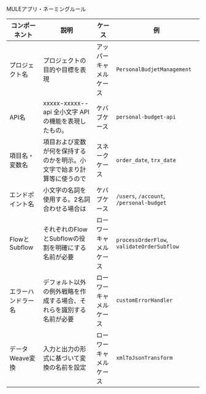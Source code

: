 MULEアプリ・ネーミングルール

| コンポーネント                | 説明 | ケース | 例 |
| --- | --- | --- | --- |
| プロジェクト名                | プロジェクトの目的や目標を表現 | アッパーキャメルケース | `PersonalBudjetManagement` |
| API名                         | xxxxx-xxxxx--api 全小文字 APIの機能を表現したもの。 | ケバブケース | `personal-budget-api` |
| 項目名・変数名                | 項目および変数が何を保持するのかを明示。小文字で始まり計算等に使うので | スネークケース | `order_date`, `trx_date` |
| エンドポイント名              | 小文字の名詞を使用する。2名詞合わせる場合は | ケバブケース | `/users`, `/account`, `/personal-budget` |
| FlowとSubflow                | それぞれのFlowとSubflowの役割を明確にする名前が必要 | ローワーキャメルケース | `processOrderFlow`, `validateOrderSubflow` |
| エラーハンドラー名            | デフォルト以外の例外戦略を作成する場合、それらを識別する名前が必要 | ローワーキャメルケース | `customErrorHandler` |
| データWeave変換              | 入力と出力の形式に基づいて変換の名前を設定 | ローワーキャメルケース | `xmlToJsonTransform` |
